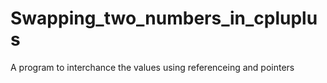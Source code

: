 # Swapping_two_numbers_in_cpluplus
A program to interchance the values using referenceing and pointers
